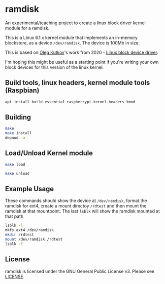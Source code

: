 # ramdisk

An experimental/teaching project to create a linux block driver kernel module for a ramdisk.

This is a Linux 6.1.x kernel module that implements an in-memory blockstore, as a device `/dev/ramdisk`. The device is 100Mb in size.

This is based on [Oleg Kutkov](https://olegkutkov.me/)'s work from 2020 - [Linux block device driver](https://olegkutkov.me/2020/02/10/linux-block-device-driver/).

I'm hoping this might be useful as a starting point if you're writing your own block devices for this version of the linux kernel.  

## Build tools, linux headers, kernel module tools (Raspbian)

```bash
apt install build-essential raspberrypi-kernel-headers kmod 
```

## Building

```bash
make
make install
depmod -a
```

## Load/Unload Kernel module

```bash
make load
```

```bash
make unload
```

## Example Usage

These commands should show the device at `/dev/ramdisk`, format the ramdisk for ext4, create a mount directoy `/rdtest` and then mount the ramdisk at that mountpoint. The last `lsblk` will show the ramdisk mounted at that path.

```bash
lsblk -l
mkfs.ext4 /dev/ramdisk
mkdir /rdtest
mount /dev/ramdisk /rdtest
lsblk -f
```

## License

ramdisk is licensed under the GNU General Public License v3. Please see [LICENSE](LICENSE).